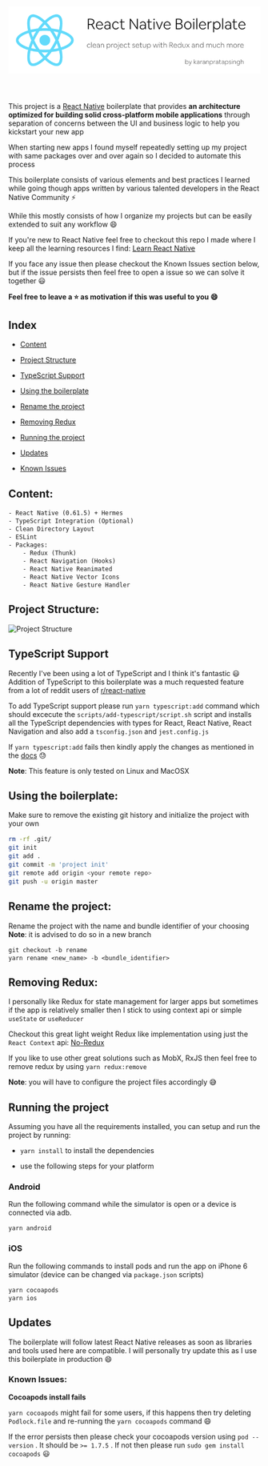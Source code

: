 <p align="center">
<img style="margin-bottom: 40px; " alt="Project Structure" src="./assets/images/banner.png">
</p>

This project is a [React Native](https://facebook.github.io/react-native/) boilerplate that  provides **an architecture optimized for building solid cross-platform mobile applications** through separation of concerns between the UI and business logic to help you kickstart your new app

When starting new apps I found myself repeatedly setting up my project with same packages over and over again so I decided to automate this process

This boilerplate consists of various elements and best practices I learned while going though apps written by various talented developers in the React Native Community :zap:

While this mostly consists of how I organize my projects but can be easily extended to suit any workflow :smile:

If you're new to React Native feel free to checkout this repo I made where I keep all the learning resources I find: [Learn React Native](https://github.com/karanpratapsingh/guides-and-articles/blob/master/Guides/Learn%20React%20Native.md)

If you face any issue then please checkout the Known Issues section below, but if the issue persists then feel free to open a issue so we can solve it together :smiley:

**Feel free to leave a :star: as motivation if this was useful to you :smile:**

## Index

   - [Content](#Content)

   - [Project Structure](#ProjectStructure)

   - [TypeScript Support](#TypeScriptSupport)

   - [Using the boilerplate](#UsingBoilerplate)

   - [Rename the project](#RenameProject)

   - [Removing Redux](#RemovingRedux)

   - [Running the project](#RunningProject)

   - [Updates](#Updates)

   - [Known Issues](#KnownIssues)

## <a name="Content"></a> Content:

    - React Native (0.61.5) + Hermes
    - TypeScript Integration (Optional)
    - Clean Directory Layout
    - ESLint
    - Packages:
        - Redux (Thunk)
        - React Navigation (Hooks)
        - React Native Reanimated
        - React Native Vector Icons
        - React Native Gesture Handler

## <a name="ProjectStructure"></a> Project Structure:

<img width="200" alt="Project Structure" src="https://user-images.githubusercontent.com/29705703/65224389-b3779980-dae0-11e9-9988-27a2ab7b5fe1.png">

## <a name="TypeScriptSupport"></a> TypeScript Support

Recently I've been using a lot of TypeScript and I think it's fantastic :smiley: 
Addition of TypeScript to this boilerplate was a much requested feature from a lot of reddit users of [r/react-native](https://www.reddit.com/r/reactnative/)

To add TypeScript support please run `yarn typescript:add` command which should excecute the `scripts/add-typescript/script.sh` script and installs all the TypeScript dependencies with types for React, React Native, React Navigation and also add a `tsconfig.json` and `jest.config.js` 

If `yarn typescript:add` fails then kindly apply the changes as mentioned in the [docs](https://facebook.github.io/react-native/docs/typescript) :sweat:

**Note**: This feature is only tested on Linux and MacOSX

## <a name="UsingBoilerplate"></a> Using the boilerplate:

Make sure to remove the existing git history and initialize the project with your own 

``` bash
rm -rf .git/
git init
git add .
git commit -m 'project init'
git remote add origin <your remote repo>
git push -u origin master
```

## <a name="RenameProject"></a> Rename the project:

Rename the project with the name and bundle identifier of your choosing
**Note**: it is advised to do so in a new branch

``` 
git checkout -b rename
yarn rename <new_name> -b <bundle_identifier>
```

## <a name="RemovingRedux"></a> Removing Redux:

I personally like Redux for state management for larger apps but sometimes if the app is relatively smaller then I stick to using context api or simple `useState` or `useReducer` 

Checkout this great light weight Redux like implementation using just the `React Context` api: [No-Redux](https://github.com/RichardBray/no-redux)

If you like to use other great solutions such as MobX, RxJS then feel free to remove redux by using `yarn redux:remove` 

**Note**: you will have to configure the project files accordingly :sweat_smile:

## <a name="RunningProject"></a> Running the project

Assuming you have all the requirements installed, you can setup and run the project by running:

* `yarn install` to install the dependencies

* use the following steps for your platform

### Android

Run the following command while the simulator is open or a device is connected via adb.

``` 
yarn android
```

### iOS

Run the following commands to install pods and run the app on iPhone 6 simulator (device can be changed via `package.json` scripts)

``` 
yarn cocoapods
yarn ios
```

## <a name="Updates"></a> Updates

The boilerplate will follow latest React Native releases as soon as libraries and tools used here are compatible. I will personally try update this as I use this boilerplate in production :smile:

### <a name="KnownIssues"></a> Known Issues:

**Cocoapods install fails**

`yarn cocoapods` might fail for some users, if this happens then try deleting `Podlock.file` and re-running the `yarn cocoapods` command :smile:

If the error persists then please check your cocoapods version using `pod --version` . It should be `>= 1.7.5` . If not then please run `sudo gem install cocoapods` :smiley: 

